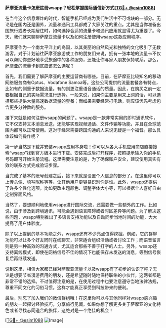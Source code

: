 **萨摩亚流量卡怎麽註冊wsapp？轻松掌握国际通信新方式[[TG💪+ @esim1088](https://t.me/s/esim1088)]**

在当今这个信息爆炸的时代，智能手机已经成为我们生活中不可或缺的一部分。无论是在国内还是国外，流量和通讯工具都成了大家关注的重点。尤其是当你准备出国旅行或者长期居住时，如何选择合适的流量卡和通讯应用就显得尤为重要了。今天，我们就来聊聊萨摩亚流量卡以及如何注册使用wsapp这款应用程序。

萨摩亚作为一个南太平洋上的岛国，以其美丽的自然风光和独特的文化吸引了无数游客。对于计划前往萨摩亚旅游或工作的朋友们来说，拥有一张本地的流量卡不仅可以帮助你更好地享受旅途中的各种服务，还能让你与家人朋友保持联系。那么，萨摩亚的流量卡到底应该怎么选呢？

首先，我们需要了解萨摩亚的主要运营商有哪些。目前，在萨摩亚比较知名的移动网络服务商有Optus、Vodafone Samoa等。这些公司提供的流量套餐各有特点，比如有的侧重于数据流量，有的则更注重语音通话的质量。因此，在购买之前一定要根据自己的实际需求进行选择。一般来说，如果你主要是用来上网的话，可以选择那些提供大量高速数据流量的套餐；而如果需要经常打电话，则应该优先考虑包含更多分钟数的服务。

接下来就是如何注册wsapp的问题了。wsapp是一款非常实用的即时通讯软件，它不仅支持文本消息发送，还能够实现视频通话、文件传输等功能，并且在全球范围内都可以正常使用。这对于经常需要跨国沟通的人来说无疑是一个福音。那么具体该如何操作呢？

第一步当然是下载并安装wsapp应用本身啦！你可以从各大手机应用商店直接搜索“wsapp”找到官方版本进行下载。安装完成后打开程序，按照提示输入你的手机号码即可开始注册流程。这里需要注意的是，为了确保账户安全，建议使用真实有效的联系方式完成验证步骤。

当完成了基本的账号创建之后，接下来就是设置个人信息的部分了。在这里你可以上传头像、填写昵称等等，让其他用户更容易识别你是谁。此外，wsapp还提供了许多个性化选项，比如更改主题颜色、调整字体大小等，可以根据个人喜好自由定制界面风格。

当然了，要想顺利地使用wsapp进行国际交流，还需要做一些额外的工作。比如说，由于涉及到跨境通讯，可能会遇到语言障碍或者时区差异等问题。为了解决这些问题，wsapp特别推出了多语言支持功能以及自动同步当地时间的功能，大大提高了用户体验度。

除了以上提到的基本功能之外，wsapp还有不少亮点值得挖掘。例如，它的群聊功能可以让多个好友同时在线聊天，非常适合组织活动或者讨论工作；而语音留言则是另一种高效的沟通方式，尤其适合那些不善于打字的人士。另外，wsapp还支持离线模式，即使在网络信号不佳的情况下也能保存未发送的消息，等到信号恢复后再继续发送。

说到这里，相信大家都已经对萨摩亚流量卡以及wsapp有了初步的认识了吧？无论是想要节省漫游费用的朋友，还是希望随时随地保持联络的小伙伴，这两者都是非常不错的选择。不过值得注意的是，在使用过程中也要注意遵守当地法律法规，尊重不同文化的习俗习惯，这样才能真正享受到科技带来的便利。

最后，别忘了加入我们的微信群组哦！在这里你可以与其他同样对wsapp感兴趣的朋友一起探讨经验技巧，分享旅行见闻。如果你想了解更多关于萨摩亚的文化特色或者寻找志同道合的旅伴，这绝对是一个绝佳的机会！

[[TG💪+ @esim1088](https://t.me/s/esim1088) ![Image](https://i.postimg.cc/4NQfJmqS/Snipaste-2025-05-13-00-14-12.png)]